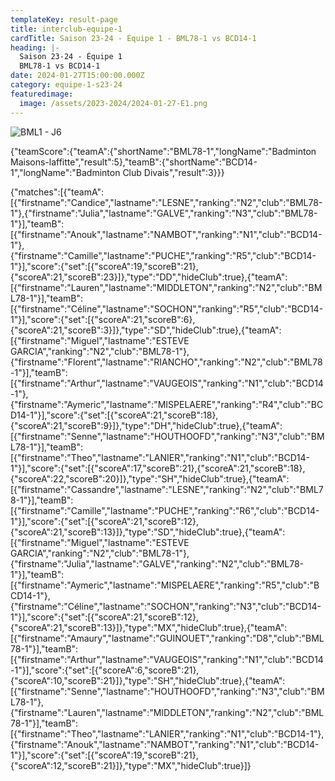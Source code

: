 ```yaml
---
templateKey: result-page
title: interclub-equipe-1
cardTitle: Saison 23-24 - Équipe 1 - BML78-1 vs BCD14-1 
heading: |-
  Saison 23-24 - Équipe 1
  BML78-1 vs BCD14-1
date: 2024-01-27T15:00:00.000Z
category: equipe-1-s23-24
featuredimage:
  image: /assets/2023-2024/2024-01-27-E1.png
---
```

![](/assets/2023-2024/2024-01-27-E1.png "BML1 - J6")

<teamscoreboard>{"teamScore":{"teamA":{"shortName":"BML78-1","longName":"Badminton Maisons-laffitte","result":5},"teamB":{"shortName":"BCD14-1","longName":"Badminton Club Divais","result":3}}}</teamscoreboard>

<scoreboard>{"matches":[{"teamA":[{"firstname":"Candice","lastname":"LESNE","ranking":"N2","club":"BML78-1"},{"firstname":"Julia","lastname":"GALVE","ranking":"N3","club":"BML78-1"}],"teamB":[{"firstname":"Anouk","lastname":"NAMBOT","ranking":"N1","club":"BCD14-1"},{"firstname":"Camille","lastname":"PUCHE","ranking":"R5","club":"BCD14-1"}],"score":{"set":[{"scoreA":19,"scoreB":21},{"scoreA":21,"scoreB":23}]},"type":"DD","hideClub":true},{"teamA":[{"firstname":"Lauren","lastname":"MIDDLETON","ranking":"N2","club":"BML78-1"}],"teamB":[{"firstname":"Céline","lastname":"SOCHON","ranking":"R5","club":"BCD14-1"}],"score":{"set":[{"scoreA":21,"scoreB":6},{"scoreA":21,"scoreB":3}]},"type":"SD","hideClub":true},{"teamA":[{"firstname":"Miguel","lastname":"ESTEVE GARCIA","ranking":"N2","club":"BML78-1"},{"firstname":"Florent","lastname":"RIANCHO","ranking":"N2","club":"BML78-1"}],"teamB":[{"firstname":"Arthur","lastname":"VAUGEOIS","ranking":"N1","club":"BCD14-1"},{"firstname":"Aymeric","lastname":"MISPELAERE","ranking":"R4","club":"BCD14-1"}],"score":{"set":[{"scoreA":21,"scoreB":18},{"scoreA":21,"scoreB":9}]},"type":"DH","hideClub":true},{"teamA":[{"firstname":"Senne","lastname":"HOUTHOOFD","ranking":"N3","club":"BML78-1"}],"teamB":[{"firstname":"Theo","lastname":"LANIER","ranking":"N1","club":"BCD14-1"}],"score":{"set":[{"scoreA":17,"scoreB":21},{"scoreA":21,"scoreB":18},{"scoreA":22,"scoreB":20}]},"type":"SH","hideClub":true},{"teamA":[{"firstname":"Cassandre","lastname":"LESNE","ranking":"N2","club":"BML78-1"}],"teamB":[{"firstname":"Camille","lastname":"PUCHE","ranking":"R6","club":"BCD14-1"}],"score":{"set":[{"scoreA":21,"scoreB":12},{"scoreA":21,"scoreB":13}]},"type":"SD","hideClub":true},{"teamA":[{"firstname":"Miguel","lastname":"ESTEVE GARCIA","ranking":"N2","club":"BML78-1"},{"firstname":"Julia","lastname":"GALVE","ranking":"N2","club":"BML78-1"}],"teamB":[{"firstname":"Aymeric","lastname":"MISPELAERE","ranking":"R5","club":"BCD14-1"},{"firstname":"Céline","lastname":"SOCHON","ranking":"N3","club":"BCD14-1"}],"score":{"set":[{"scoreA":21,"scoreB":12},{"scoreA":21,"scoreB":13}]},"type":"MX","hideClub":true},{"teamA":[{"firstname":"Amaury","lastname":"GUINOUET","ranking":"D8","club":"BML78-1"}],"teamB":[{"firstname":"Arthur","lastname":"VAUGEOIS","ranking":"N1","club":"BCD14-1"}],"score":{"set":[{"scoreA":6,"scoreB":21},{"scoreA":10,"scoreB":21}]},"type":"SH","hideClub":true},{"teamA":[{"firstname":"Senne","lastname":"HOUTHOOFD","ranking":"N3","club":"BML78-1"},{"firstname":"Lauren","lastname":"MIDDLETON","ranking":"N2","club":"BML78-1"}],"teamB":[{"firstname":"Theo","lastname":"LANIER","ranking":"N1","club":"BCD14-1"},{"firstname":"Anouk","lastname":"NAMBOT","ranking":"N1","club":"BCD14-1"}],"score":{"set":[{"scoreA":19,"scoreB":21},{"scoreA":12,"scoreB":21}]},"type":"MX","hideClub":true}]}</scoreboard>